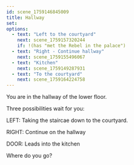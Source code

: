 ```yaml
---
id: scene_1759146845009
title: Hallway
set:
options:
  - text: "Left to the courtyard"
    next: scene_1759157320244
    if: !(has "met the Rebel in the palace")
  - text: "Right - Continue hallway"
    next: scene_1759155496067
  - text: "Kitchen"
    next: scene_1759149287931
  - text: "To the courtyard"
    next: scene_1759164224758
---
```


You are in the hallway of the lower floor. 

Three possibilities wait for you: 

LEFT: Taking the staircae down to the courtyard. 

RIGHT: Continue on the hallway

DOOR: Leads into the kitchen

Where do you go?